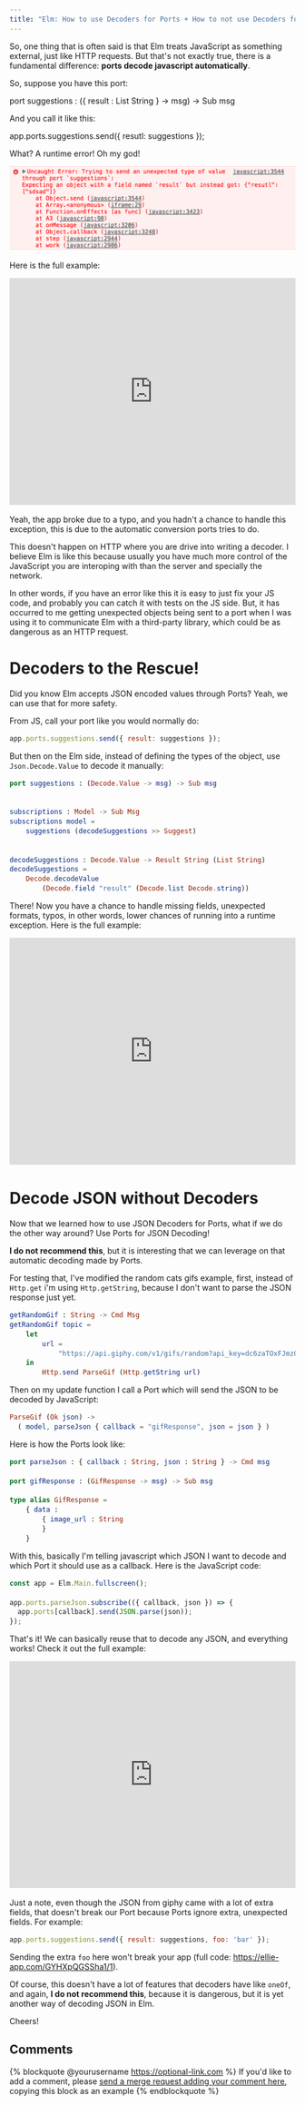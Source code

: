 ```yaml
---
title: "Elm: How to use Decoders for Ports + How to not use Decoders for JSON"
---
```


So, one thing that is often said is that Elm treats JavaScript as something external, just like HTTP requests. But that's not exactly true, there is a fundamental difference: **ports decode javascript automatically**.

So, suppose you have this port:

port suggestions : ({ result : List String } -> msg) -> Sub msg

And you call it like this:

app.ports.suggestions.send({ resutl: suggestions });

What? A runtime error! Oh my god!

![](../img/elm-port-decoders1.png)

Here is the full example:

<iframe src="https://ellie-app.com/embed/jKj5nssDp2a1" style="width:100%; height:400px; border:0; overflow:hidden;" sandbox="allow-modals allow-forms allow-popups allow-scripts allow-same-origin"></iframe>

Yeah, the app broke due to a typo, and you hadn't a chance to handle this exception, this is due to the automatic conversion ports tries to do.

This doesn't happen on HTTP where you are drive into writing a decoder. I believe Elm is like this because usually you have much more control of the JavaScript you are interoping with than the server and specially the network.

In other words, if you have an error like this it is easy to just fix your JS code, and probably you can catch it with tests on the JS side. But, it has occurred to me getting unexpected objects being sent to a port when I was using it to communicate Elm with a third-party library, which could be as dangerous as an HTTP request.

Decoders to the Rescue!
=======================

Did you know Elm accepts JSON encoded values through Ports? Yeah, we can use that for more safety.

From JS, call your port like you would normally do:

```javascript
app.ports.suggestions.send({ result: suggestions });
```

But then on the Elm side, instead of defining the types of the object, use `Json.Decode.Value` to decode it manually:

```elm
port suggestions : (Decode.Value -> msg) -> Sub msg


subscriptions : Model -> Sub Msg
subscriptions model =
    suggestions (decodeSuggestions >> Suggest)


decodeSuggestions : Decode.Value -> Result String (List String)
decodeSuggestions =
    Decode.decodeValue
        (Decode.field "result" (Decode.list Decode.string))
```

There! Now you have a chance to handle missing fields, unexpected formats, typos, in other words, lower chances of running into a runtime exception. Here is the full example:

<iframe src="https://ellie-app.com/embed/jKjf8wQMYya1" style="width:100%; height:400px; border:0; overflow:hidden;" sandbox="allow-modals allow-forms allow-popups allow-scripts allow-same-origin"></iframe>

Decode JSON without Decoders
============================

Now that we learned how to use JSON Decoders for Ports, what if we do the other way around? Use Ports for JSON Decoding!

**I do not recommend this**, but it is interesting that we can leverage on that automatic decoding made by Ports.

For testing that, I've modified the random cats gifs example, first, instead of `Http.get` i'm using `Http.getString`, because I don't want to parse the JSON response just yet.

```elm
getRandomGif : String -> Cmd Msg
getRandomGif topic =
    let
        url =
            "https://api.giphy.com/v1/gifs/random?api_key=dc6zaTOxFJmzC&tag=" ++ topic
    in
        Http.send ParseGif (Http.getString url)
```

Then on my update function I call a Port which will send the JSON to be decoded by JavaScript:

```elm
ParseGif (Ok json) ->
  ( model, parseJson { callback = "gifResponse", json = json } )
```

Here is how the Ports look like:

```elm
port parseJson : { callback : String, json : String } -> Cmd msg

port gifResponse : (GifResponse -> msg) -> Sub msg

type alias GifResponse =
    { data :
        { image_url : String
        }
    }
```

With this, basically I'm telling javascript which JSON I want to decode and which Port it should use as a callback. Here is the JavaScript code:

```javascript
const app = Elm.Main.fullscreen();

app.ports.parseJson.subscribe(({ callback, json }) => {
  app.ports[callback].send(JSON.parse(json));
});
```

That's it! We can basically reuse that to decode any JSON, and everything works! Check it out the full example:

<iframe src="https://ellie-app.com/embed/jKjQ2YLV3wa1" style="width:100%; height:400px; border:0; overflow:hidden;" sandbox="allow-modals allow-forms allow-popups allow-scripts allow-same-origin"></iframe>

Just a note, even though the JSON from giphy came with a lot of extra fields, that doesn't break our Port because Ports ignore extra, unexpected fields. For example:

```javascript
app.ports.suggestions.send({ result: suggestions, foo: 'bar' });
```

Sending the extra `foo` here won't break your app (full code: <https://ellie-app.com/GYHXpQGSSha1/1>).

Of course, this doesn't have a lot of features that decoders have like `oneOf`, and again, **I do not recommend this**, because it is dangerous, but it is yet another way of decoding JSON in Elm.

Cheers!

## Comments

{% blockquote @yourusername https://optional-link.com %}
If you'd like to add a comment, please [send a merge request adding your comment here](https://github.com/rogeriochaves/blog/edit/master/source/_posts/%%filename%%), copying this block as an example
{% endblockquote %}